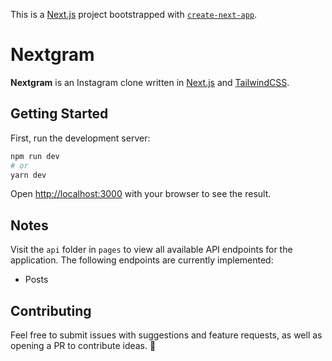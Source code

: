 This is a [Next.js](https://nextjs.org/) project bootstrapped with [`create-next-app`](https://github.com/vercel/next.js/tree/canary/packages/create-next-app).

# Nextgram

**Nextgram** is an Instagram clone written in [Next.js](https://nextjs.org) and [TailwindCSS](https://tailwindcss.com).

## Getting Started

First, run the development server:

```bash
npm run dev
# or
yarn dev
```

Open [http://localhost:3000](http://localhost:3000) with your browser to see the result.

## Notes

Visit the `api` folder in `pages` to view all available API endpoints for the application. The following endpoints are currently implemented:

- Posts

## Contributing

Feel free to submit issues with suggestions and feature requests, as well as opening a PR to contribute ideas. :slightly_smiling_face:
